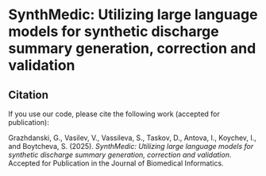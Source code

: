 # SynthMedic: Utilizing large language models for synthetic discharge summary generation, correction and validation

## Citation

If you use our code, please cite the following work (accepted for publication):

Grazhdanski, G., Vasilev, V., Vassileva, S., Taskov, D., Antova, I., Koychev, I., and Boytcheva, S. (2025). *SynthMedic: Utilizing large language models for synthetic discharge summary generation, correction and validation*. Accepted for Publication in the Journal of Biomedical Informatics.

